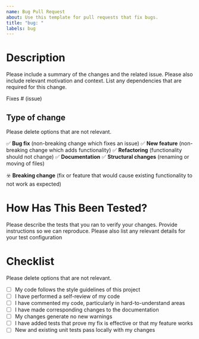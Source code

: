 ```yaml
---
name: Bug Pull Request
about: Use this template for pull requests that fix bugs.
title: "bug: "
labels: bug
---
```

# Description

Please include a summary of the changes and the related issue. Please also include relevant motivation and context. List any dependencies that are required for this change.

Fixes # (issue)

## Type of change

Please delete options that are not relevant.

:white_check_mark: **Bug fix** (non-breaking change which fixes an issue)
:white_check_mark: **New feature** (non-breaking change which adds functionality)
:white_check_mark: **Refactoring** (functionality should not change)
:white_check_mark: **Documentation**
:white_check_mark: **Structural changes** (renaming or moving of files)

:biohazard: **Breaking change** (fix or feature that would cause existing functionality to not work as expected)


# How Has This Been Tested?

Please describe the tests that you ran to verify your changes. Provide instructions so we can reproduce. Please also list any relevant details for your test configuration

# Checklist

Please delete options that are not relevant.

- [ ] My code follows the style guidelines of this project
- [ ] I have performed a self-review of my code
- [ ] I have commented my code, particularly in hard-to-understand areas
- [ ] I have made corresponding changes to the documentation
- [ ] My changes generate no new warnings
- [ ] I have added tests that prove my fix is effective or that my feature works
- [ ] New and existing unit tests pass locally with my changes
